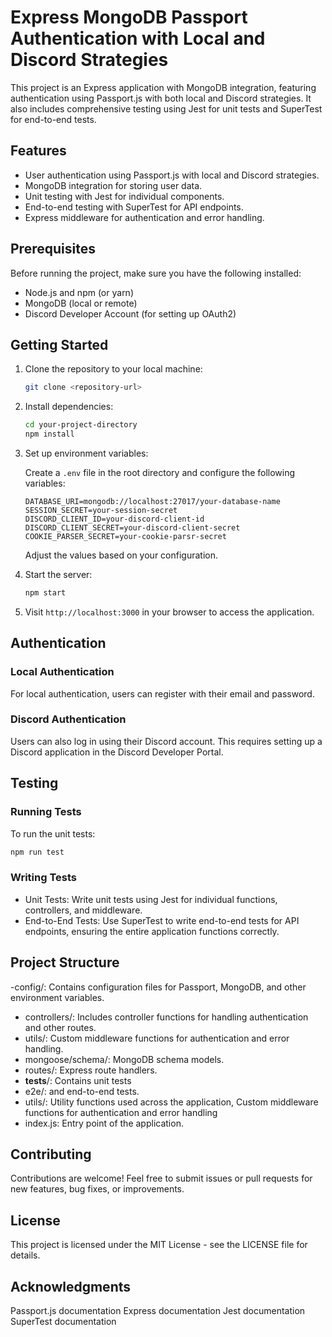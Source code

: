 # Express MongoDB Passport Authentication with Local and Discord Strategies

This project is an Express application with MongoDB integration, featuring authentication using Passport.js with both local and Discord strategies. It also includes comprehensive testing using Jest for unit tests and SuperTest for end-to-end tests.

## Features

- User authentication using Passport.js with local and Discord strategies.
- MongoDB integration for storing user data.
- Unit testing with Jest for individual components.
- End-to-end testing with SuperTest for API endpoints.
- Express middleware for authentication and error handling.

## Prerequisites

Before running the project, make sure you have the following installed:

- Node.js and npm (or yarn)
- MongoDB (local or remote)
- Discord Developer Account (for setting up OAuth2)

## Getting Started

1. Clone the repository to your local machine:

    ```bash
    git clone <repository-url>
    ```

2. Install dependencies:

    ```bash
    cd your-project-directory
    npm install
    ```

3. Set up environment variables:

    Create a `.env` file in the root directory and configure the following variables:

    ```plaintext
    DATABASE_URI=mongodb://localhost:27017/your-database-name
    SESSION_SECRET=your-session-secret
    DISCORD_CLIENT_ID=your-discord-client-id
    DISCORD_CLIENT_SECRET=your-discord-client-secret
    COOKIE_PARSER_SECRET=your-cookie-parsr-secret
    ```

    Adjust the values based on your configuration.

4. Start the server:

    ```bash
    npm start
    ```

5. Visit `http://localhost:3000` in your browser to access the application.

## Authentication

### Local Authentication

For local authentication, users can register with their email and password.

### Discord Authentication

Users can also log in using their Discord account. This requires setting up a Discord application in the Discord Developer Portal.

## Testing

### Running Tests

To run the unit tests:

```bash
npm run test
```

### Writing Tests
- Unit Tests: Write unit tests using Jest for individual functions, controllers, and middleware.
- End-to-End Tests: Use SuperTest to write end-to-end tests for API endpoints, ensuring the entire application functions correctly.


## Project Structure
-config/: Contains configuration files for Passport, MongoDB, and other environment variables.
- controllers/: Includes controller functions for handling authentication and other routes.
- utils/: Custom middleware functions for authentication and error handling.
- mongoose/schema/: MongoDB schema models.
- routes/: Express route handlers.
- __tests__/: Contains unit tests 
- e2e/: and end-to-end tests.
- utils/: Utility functions used across the application, Custom middleware functions for authentication and error handling
- index.js: Entry point of the application.

## Contributing
Contributions are welcome! Feel free to submit issues or pull requests for new features, bug fixes, or improvements.

## License
This project is licensed under the MIT License - see the LICENSE file for details.

## Acknowledgments
Passport.js documentation
Express documentation
Jest documentation
SuperTest documentation
